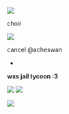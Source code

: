 ![](https://files.catbox.moe/s0qfj4.gif)


choir



![](https://files.catbox.moe/i5tr2v.webp)


cancel @acheswan


-


**wxs jail tycoon :3**


![](https://files.catbox.moe/8j8hpd.webp) ![](https://files.catbox.moe/z4zocd.webp) 

![](https://files.catbox.moe/lkmsum.webp)

